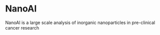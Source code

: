 # NanoAI
NanoAI is a large scale analysis of inorganic nanoparticles in pre-clinical cancer research
